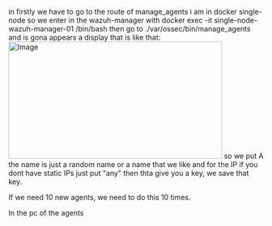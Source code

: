 in firstly we have to go to the route of manage_agents
i am in docker single-node so we enter in the wazuh-manager with docker exec -it single-node-wazuh-manager-01 /bin/bash
then go to ./var/ossec/bin/manage_agents
and is gona appears a display that is like that:
<img width="422" height="232" alt="Image" src="https://github.com/user-attachments/assets/7441332f-0b6b-4e5f-962c-8f1cbea18e22" />
so we put A
the name is just a random name or a name that we like
and for the IP if you dont have static IPs just put "any"
then thta give you a key, we save that key.

If we need 10 new agents, we need to do this 10 times.

In the pc of the agents
